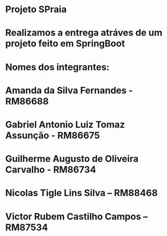 # Projeto SPraia

# Realizamos a entrega atráves de um projeto feito em SpringBoot

# Nomes dos integrantes:

# Amanda da Silva Fernandes - RM86688
# Gabriel Antonio Luiz Tomaz Assunção - RM86675
# Guilherme Augusto de Oliveira Carvalho - RM86734 
# Nicolas Tigle Lins Silva – RM88468 
# Victor Rubem Castilho Campos – RM87534  



